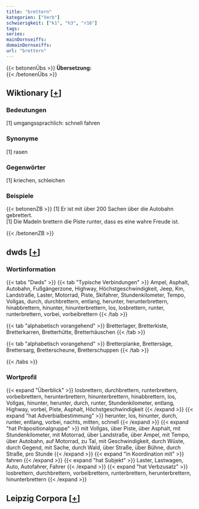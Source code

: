 ```yaml
---
title: "brettern"
kategorien: ["Verb"]
schwierigkeit: ["k1", "h3", "r16"]
tags:
series:
mainDornseiffs:
domainDornseiffs:
url: "brettern"
---
```


{{< betonenÜbs >}}
**Übersetzung:**  
{{< /betonenÜbs >}}

## Wiktionary [[+](https://de.wiktionary.org/wiki/brettern)]

### Bedeutungen
[1] umgangssprachlich: schnell fahren  

### Synonyme
[1] rasen  

### Gegenwörter
[1] kriechen, schleichen  

### Beispiele
{{< betonenZB >}}
[1] Er ist mit über 200 Sachen über die Autobahn gebrettert.  
[1] Die Madeln brettern die Piste runter, dass es eine wahre Freude ist.  

{{< /betonenZB >}}


## dwds [[+](https://www.dwds.de/wb/brettern)]

### Wortinformation
{{< tabs "Dwds" >}}
{{< tab "Typische Verbindungen" >}}
Ampel, Asphalt, Autobahn, Fußgängerzone, Highway, Höchstgeschwindigkeit, Jeep, Km, Landstraße, Laster, Motorrad, Piste, Skifahrer, Stundenkilometer, Tempo, Vollgas, durch, durchbrettern, entlang, herunter, herunterbrettern, hinabbrettern, hinunter, hinunterbrettern, los, losbrettern, runter, runterbrettern, vorbei, vorbeibrettern
{{< /tab >}}

{{< tab "alphabetisch vorangehend" >}}
Bretterlager, Bretterkiste, Bretterkarren, Bretterhütte, Bretterhäuschen
{{< /tab >}}

{{< tab "alphabetisch vorangehend" >}}
Bretterplanke, Brettersäge, Brettersarg, Bretterscheune, Bretterschuppen
{{< /tab >}}

{{< /tabs >}}

### Wortprofil
{{< expand "Überblick" >}} losbrettern, durchbrettern, runterbrettern, vorbeibrettern, herunterbrettern, hinunterbrettern, hinabbrettern, los, Vollgas, hinunter, herunter, durch, runter, Stundenkilometer, entlang, Highway, vorbei, Piste, Asphalt, Höchstgeschwindigkeit {{< /expand >}}
{{< expand "hat Adverbialbestimmung" >}} herunter, los, hinunter, durch, runter, entlang, vorbei, nachts, mitten, schnell {{< /expand >}}
{{< expand "hat Präpositionalgruppe" >}} mit Vollgas, über Piste, über Asphalt, mit Stundenkilometer, mit Motorrad, über Landstraße, über Ampel, mit Tempo, über Autobahn, auf Motorrad, zu Tal, mit Geschwindigkeit, durch Wüste, durch Gegend, mit Sache, durch Wald, über Straße, über Bühne, durch Straße, pro Stunde {{< /expand >}}
{{< expand "in Koordination mit" >}} fahren {{< /expand >}}
{{< expand "hat Subjekt" >}} Laster, Lastwagen, Auto, Autofahrer, Fahrer {{< /expand >}}
{{< expand "hat Verbzusatz" >}} losbrettern, durchbrettern, vorbeibrettern, runterbrettern, herunterbrettern, hinunterbrettern {{< /expand >}}

## Leipzig Corpora [[+](https://corpora.uni-leipzig.de/en/res?word=brettern&corpusId=deu_newscrawl-public_2018)]

